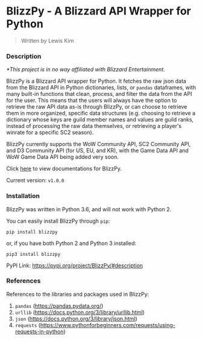 # BlizzPy - A Blizzard API Wrapper for Python
> Written by Lewis Kim

### Description

_*This project is in no way affiliated with Blizzard Entertainment._

BlizzPy is a Blizzard API wrapper for Python. It fetches the raw json data from the Blizzard API in Python dictionaries, lists, or ``pandas`` dataframes, with many built-in functions that clean, process, and filter the data from the API for the user. This means that the users will always have the option to retrieve the raw API data as-is through BlizzPy, or can choose to retrieve them in more organized, specific data structures (e.g. choosing to retrieve a dictionary whose keys are guild member names and values are guild ranks, instead of processing the raw data themselves, or retrieving a player's winrate for a specific SC2 season).

BlizzPy currently supports the WoW Community API, SC2 Community API, and D3 Community API (for US, EU, and KR), with the Game Data API and WoW Game Data API being added very soon.

Click [here](https://github.com/lounotlew/BlizzPy/tree/master/docs) to view documentations for BlizzPy.

Current version: ``v1.0.0``

### Installation

BlizzPy was written in Python 3.6, and will not work with Python 2.

You can easily install BlizzPy through ``pip``:

``pip install blizzpy``

or, if you have both Python 2 and Python 3 installed:

``pip3 install blizzpy``

PyPI Link: https://pypi.org/project/BlizzPy/#description

### References

References to the libraries and packages used in BlizzPy:

1) ``pandas`` (https://pandas.pydata.org/)
2) ``urllib`` (https://docs.python.org/3/library/urllib.html)
3) ``json`` (https://docs.python.org/3/library/json.html)
4) ``requests`` (https://www.pythonforbeginners.com/requests/using-requests-in-python)

